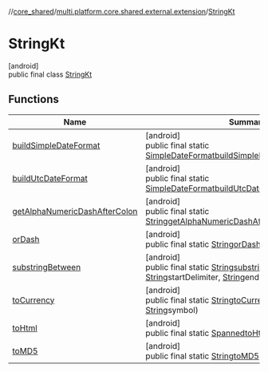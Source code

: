 //[core_shared](../../../index.md)/[multi.platform.core.shared.external.extension](../index.md)/[StringKt](index.md)

# StringKt

[android]\
public final class [StringKt](index.md)

## Functions

| Name | Summary |
|---|---|
| [buildSimpleDateFormat](build-simple-date-format.md) | [android]<br>public final static [SimpleDateFormat](https://developer.android.com/reference/kotlin/java/text/SimpleDateFormat.html)[buildSimpleDateFormat](build-simple-date-format.md)([String](https://developer.android.com/reference/kotlin/java/lang/String.html)$self) |
| [buildUtcDateFormat](build-utc-date-format.md) | [android]<br>public final static [SimpleDateFormat](https://developer.android.com/reference/kotlin/java/text/SimpleDateFormat.html)[buildUtcDateFormat](build-utc-date-format.md)([String](https://developer.android.com/reference/kotlin/java/lang/String.html)$self) |
| [getAlphaNumericDashAfterColon](get-alpha-numeric-dash-after-colon.md) | [android]<br>public final static [String](https://developer.android.com/reference/kotlin/java/lang/String.html)[getAlphaNumericDashAfterColon](get-alpha-numeric-dash-after-colon.md)([String](https://developer.android.com/reference/kotlin/java/lang/String.html)$self) |
| [orDash](or-dash.md) | [android]<br>public final static [String](https://developer.android.com/reference/kotlin/java/lang/String.html)[orDash](or-dash.md)([String](https://developer.android.com/reference/kotlin/java/lang/String.html)$self) |
| [substringBetween](substring-between.md) | [android]<br>public final static [String](https://developer.android.com/reference/kotlin/java/lang/String.html)[substringBetween](substring-between.md)([String](https://developer.android.com/reference/kotlin/java/lang/String.html)$self, [String](https://developer.android.com/reference/kotlin/java/lang/String.html)startDelimiter, [String](https://developer.android.com/reference/kotlin/java/lang/String.html)endDelimiter) |
| [toCurrency](to-currency.md) | [android]<br>public final static [String](https://developer.android.com/reference/kotlin/java/lang/String.html)[toCurrency](to-currency.md)([String](https://developer.android.com/reference/kotlin/java/lang/String.html)$self, [String](https://developer.android.com/reference/kotlin/java/lang/String.html)symbol) |
| [toHtml](to-html.md) | [android]<br>public final static [Spanned](https://developer.android.com/reference/kotlin/android/text/Spanned.html)[toHtml](to-html.md)([String](https://developer.android.com/reference/kotlin/java/lang/String.html)$self) |
| [toMD5](to-m-d5.md) | [android]<br>public final static [String](https://developer.android.com/reference/kotlin/java/lang/String.html)[toMD5](to-m-d5.md)([String](https://developer.android.com/reference/kotlin/java/lang/String.html)$self) |
